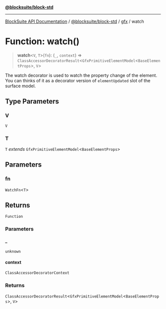 [**@blocksuite/block-std**](../../../../@blocksuite/block-std/README.md)

***

[BlockSuite API Documentation](../../../../README.md) / [@blocksuite/block-std](../../README.md) / [gfx](../README.md) / watch

# Function: watch()

> **watch**\<`V`, `T`\>(`fn`): (`_`, `context`) => `ClassAccessorDecoratorResult`\<`GfxPrimitiveElementModel`\<`BaseElementProps`\>, `V`\>

The watch decorator is used to watch the property change of the element.
You can thinks of it as a decorator version of `elementUpdated` slot of the surface model.

## Type Parameters

### V

`V`

### T

`T` *extends* `GfxPrimitiveElementModel`\<`BaseElementProps`\>

## Parameters

### fn

`WatchFn`\<`T`\>

## Returns

`Function`

### Parameters

#### \_

`unknown`

#### context

`ClassAccessorDecoratorContext`

### Returns

`ClassAccessorDecoratorResult`\<`GfxPrimitiveElementModel`\<`BaseElementProps`\>, `V`\>
